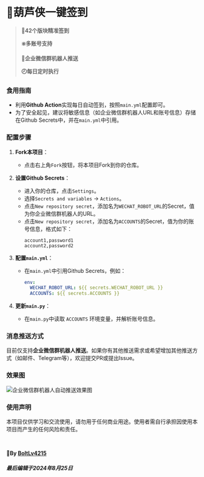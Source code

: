 # 🏅葫芦侠一键签到

> **💯42个版块精准签到**
> 
> **❇️多账号支持**
> 
> **📝企业微信群机器人推送**
> 
> **🕗每日定时执行**

### 食用指南

+ 利用**Github Action**实现每日自动签到，按照```main.yml```配置即可。
+ 为了安全起见，建议将敏感信息（如企业微信群机器人URL和账号信息）存储在Github Secrets中，并在```main.yml```中引用。

### 配置步骤

1. **Fork本项目**：
   - 点击右上角`Fork`按钮，将本项目Fork到你的仓库。

2. **设置Github Secrets**：
   - 进入你的仓库，点击`Settings`。
   - 选择`Secrets and variables` -> `Actions`。
   - 点击`New repository secret`，添加名为`WECHAT_ROBOT_URL`的Secret，值为你企业微信群机器人的URL。
   - 点击`New repository secret`，添加名为`ACCOUNTS`的Secret，值为你的账号信息，格式如下：
     ```
     account1,password1
     account2,password2
     ```

3. **配置```main.yml```**：
   - 在```main.yml```中引用Github Secrets，例如：
     ```yaml
     env:
       WECHAT_ROBOT_URL: ${{ secrets.WECHAT_ROBOT_URL }}
       ACCOUNTS: ${{ secrets.ACCOUNTS }}
     ```

4. **更新```main.py```**：
   - 在```main.py```中读取 `ACCOUNTS` 环境变量，并解析账号信息。

### 消息推送方式

目前仅支持**企业微信群机器人推送**。如果你有其他推送需求或希望增加其他推送方式（如邮件、Telegram等），欢迎提交PR或提出Issue。

### 效果图

![企业微信群机器人自动推送效果图](http://cdn.u1.huluxia.com/g4/M03/76/E0/rBAAdmQyQ7WAJmWYAAPy7GWC2XA434.jpg)

### 使用声明

本项目仅供学习和交流使用，请勿用于任何商业用途。使用者需自行承担因使用本项目而产生的任何风险和责任。

<br/>

**🚩By [BoltLv4215](https://github.com/BoltLv4215 "点个Star和Follow吧！")**<br/>
###### **最后编辑于2024年8月25日**
